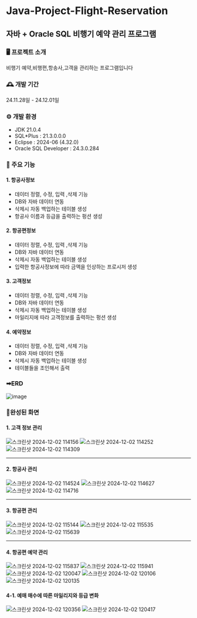 # Java-Project-Flight-Reservation
## 자바 + Oracle SQL 비행기 예약 관리 프로그램


### 🖥️ 프로젝트 소개
비행기 예약,비행편,항송사,고객을 관리하는 프로그램입니다
<br>

### 🕰️ 개발 기간
24.11.28일 - 24.12.01일


### ⚙️ 개발 환경
- JDK 21.0.4
- SQL*Plus : 21.3.0.0.0
- Eclipse : 2024-06 (4.32.0)
- Oracle SQL Developer : 24.3.0.284

### 📌 주요 기능
#### 1. 항공사정보 
- 데이터 정렬, 수정, 입력 ,삭제 기능
- DB와 자바 데이터 연동
- 삭제시 자동 백업하는 테이블 생성
- 항공사 이름과 등급을 출력하는 펑션 생성

#### 2. 항공편정보
- 데이터 정렬, 수정, 입력 ,삭제 기능
- DB와 자바 데이터 연동
- 삭제시 자동 백업하는 테이블 생성
- 입력한 항공사정보에 따라 금액을 인상하는 프로시저 생성

#### 3. 고객정보 
- 데이터 정렬, 수정, 입력 ,삭제 기능
- DB와 자바 데이터 연동
- 삭제시 자동 백업하는 테이블 생성
- 마일리지에 따라 고객정보를 출력하는 펑션 생성

#### 4. 예약정보
- 데이터 정렬, 수정, 입력 ,삭제 기능
- DB와 자바 데이터 연동
- 삭제시 자동 백업하는 테이블 생성
- 테이블들을 조인해서 출력

### ➡ERD
![image](https://github.com/user-attachments/assets/a5e00d3d-4ed5-482b-926c-e2e3b04dc29d)

### 📁완성된 화면

#### 1. 고객 정보 관리
![스크린샷 2024-12-02 114156](https://github.com/user-attachments/assets/7d3f0c48-2c2b-412b-b3cb-153ce839597f)
![스크린샷 2024-12-02 114252](https://github.com/user-attachments/assets/7e45645f-679f-45f8-954f-568036822113)
![스크린샷 2024-12-02 114309](https://github.com/user-attachments/assets/9f2d3a35-6a51-41af-be34-2221dc5a8511)
<hr>

#### 2. 항공사 관리
![스크린샷 2024-12-02 114524](https://github.com/user-attachments/assets/4f663785-b12a-4132-aed0-eb3a5183e6d6)
![스크린샷 2024-12-02 114627](https://github.com/user-attachments/assets/8ab098c4-811a-4508-946d-8df2e1064342)
![스크린샷 2024-12-02 114716](https://github.com/user-attachments/assets/10f174a9-df73-4bd5-a987-e65333b46998)
<hr>

#### 3. 항공편 관리
![스크린샷 2024-12-02 115144](https://github.com/user-attachments/assets/044a9382-6d5b-4a4f-8bd9-061422d6e9e1)
![스크린샷 2024-12-02 115535](https://github.com/user-attachments/assets/ef35b582-8639-417e-997a-d4199dd78455)
![스크린샷 2024-12-02 115639](https://github.com/user-attachments/assets/3bed8990-5434-4442-8c0f-e0cab344c9ee)
<hr>

#### 4. 항공편 예약 관리
![스크린샷 2024-12-02 115837](https://github.com/user-attachments/assets/c86f0f0f-9ecb-4bc7-81f0-17d4ce93ef22)
![스크린샷 2024-12-02 115941](https://github.com/user-attachments/assets/8a3b9c2d-75a2-4a36-8965-a84246a3706e)
![스크린샷 2024-12-02 120047](https://github.com/user-attachments/assets/7edee490-0c57-4f9f-9ec2-b2977215e98e)
![스크린샷 2024-12-02 120106](https://github.com/user-attachments/assets/3c69f0cd-725f-4a9e-8e97-1a753dc687d8)
![스크린샷 2024-12-02 120135](https://github.com/user-attachments/assets/e6eccda7-be8a-4a71-ba88-a2dc235183e5)

#### 4-1. 예매 매수에 따른 마일리지와 등급 변화
![스크린샷 2024-12-02 120356](https://github.com/user-attachments/assets/002deb24-72ec-4861-a6b9-502a23d08399)
![스크린샷 2024-12-02 120417](https://github.com/user-attachments/assets/8baa9f91-226e-439d-8119-706a7d7c1ef1)






